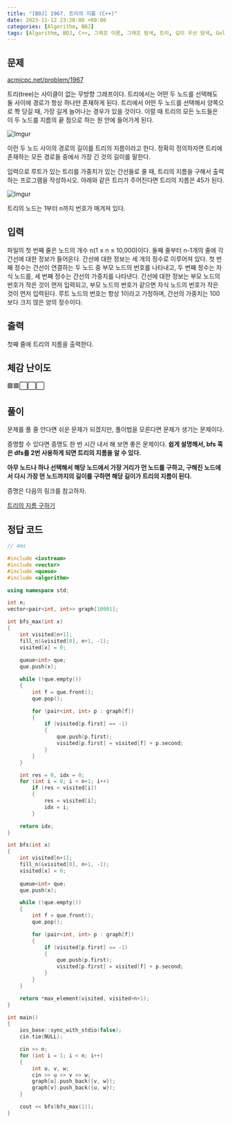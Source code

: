 ```yaml
---
title: "[BOJ] 1967. 트리의 지름 (C++)"
date: 2023-11-12 23:28:00 +09:00
categories: [Algorithm, BOJ]
tags: [Algorithm, BOJ, C++, 그래프 이론, 그래프 탐색, 트리, 깊이 우선 탐색, Gold 4, CLASS 4]
---
```

## **문제**
[acmicpc.net/problem/1967](https://www.acmicpc.net/problem/1967)
<br>

트리(tree)는 사이클이 없는 무방향 그래프이다. 트리에서는 어떤 두 노드를 선택해도 둘 사이에 경로가 항상 하나만 존재하게 된다. 트리에서 어떤 두 노드를 선택해서 양쪽으로 쫙 당길 때, 가장 길게 늘어나는 경우가 있을 것이다. 이럴 때 트리의 모든 노드들은 이 두 노드를 지름의 끝 점으로 하는 원 안에 들어가게 된다.

![Imgur](https://i.imgur.com/vsnNxve.png)

이런 두 노드 사이의 경로의 길이를 트리의 지름이라고 한다. 정확히 정의하자면 트리에 존재하는 모든 경로들 중에서 가장 긴 것의 길이를 말한다.

입력으로 루트가 있는 트리를 가중치가 있는 간선들로 줄 때, 트리의 지름을 구해서 출력하는 프로그램을 작성하시오. 아래와 같은 트리가 주어진다면 트리의 지름은 45가 된다.

![Imgur](https://i.imgur.com/E3ugQMC.png)

트리의 노드는 1부터 n까지 번호가 매겨져 있다.
<br>

## **입력**
파일의 첫 번째 줄은 노드의 개수 n(1 ≤ n ≤ 10,000)이다. 둘째 줄부터 n-1개의 줄에 각 간선에 대한 정보가 들어온다. 간선에 대한 정보는 세 개의 정수로 이루어져 있다. 첫 번째 정수는 간선이 연결하는 두 노드 중 부모 노드의 번호를 나타내고, 두 번째 정수는 자식 노드를, 세 번째 정수는 간선의 가중치를 나타낸다. 간선에 대한 정보는 부모 노드의 번호가 작은 것이 먼저 입력되고, 부모 노드의 번호가 같으면 자식 노드의 번호가 작은 것이 먼저 입력된다. 루트 노드의 번호는 항상 1이라고 가정하며, 간선의 가중치는 100보다 크지 않은 양의 정수이다.
<br>

## **출력**
첫째 줄에 트리의 지름을 출력한다.
<br>

## **체감 난이도**
🟩🟩⬜⬜⬜
<br>

## **풀이**
문제를 풀 줄 안다면 쉬운 문제가 되겠지만, 풀이법을 모른다면 문제가 생기는 문제이다.

증명할 수 있다면 증명도 한 번 시간 내서 해 보면 좋은 문제이다. **쉽게 설명해서, bfs 혹은 dfs를 2번 사용하게 되면 트리의 지름을 알 수 있다.**

**아무 노드나 하나 선택해서 해당 노드에서 가장 거리가 먼 노드를 구하고, 구해진 노드에서 다시 가장 먼 노드까지의 길이를 구하면 해당 길이가 트리의 지름이 된다.**

증명은 다음의 링크를 참고하자.

[트리의 지름 구하기](https://velog.io/@zioo/%ED%8A%B8%EB%A6%AC%EC%9D%98-%EC%A7%80%EB%A6%84-%EA%B5%AC%ED%95%98%EA%B8%B0)
<br>

## **정답 코드**
```c++
// 4ms

#include <iostream>
#include <vector>
#include <queue>
#include <algorithm>

using namespace std;

int n;
vector<pair<int, int>> graph[10001];

int bfs_max(int x)
{
    int visited[n+1];
    fill_n(&visited[0], n+1, -1);
    visited[x] = 0;
    
    queue<int> que;
    que.push(x);

    while (!que.empty())
    {
        int f = que.front();
        que.pop();

        for (pair<int, int> p : graph[f])
        {
            if (visited[p.first] == -1)
            {
                que.push(p.first);
                visited[p.first] = visited[f] + p.second;
            }
        }
    }

    int res = 0, idx = 0;
    for (int i = 0; i < n+1; i++)
        if (res < visited[i])
        {
            res = visited[i];
            idx = i;
        }

    return idx;
}

int bfs(int x)
{
    int visited[n+1];
    fill_n(&visited[0], n+1, -1);
    visited[x] = 0;
    
    queue<int> que;
    que.push(x);

    while (!que.empty())
    {
        int f = que.front();
        que.pop();

        for (pair<int, int> p : graph[f])
        {
            if (visited[p.first] == -1)
            {
                que.push(p.first);
                visited[p.first] = visited[f] + p.second;
            }
        }
    }

    return *max_element(visited, visited+n+1);
}

int main()
{
    ios_base::sync_with_stdio(false);
    cin.tie(NULL);

    cin >> n;
    for (int i = 1; i < n; i++)
    {
        int u, v, w;
        cin >> u >> v >> w;
        graph[u].push_back({v, w});
        graph[v].push_back({u, w});
    }

    cout << bfs(bfs_max(1));
}
```